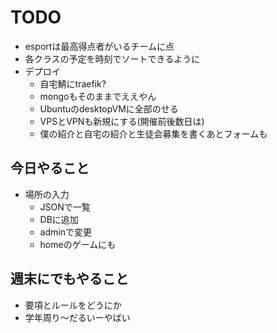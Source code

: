 # TODO

- esportは最高得点者がいるチームに点
- 各クラスの予定を時刻でソートできるように
- デプロイ
  - 自宅鯖にtraefik?
  - mongoもそのままでええやん
  - UbuntuのdesktopVMに全部のせる
  - VPSとVPNも新規にする(開催前後数日は)
  - 僕の紹介と自宅の紹介と生徒会募集を書くあとフォームも

## 今日やること

- 場所の入力
  - JSONで一覧
  - DBに追加
  - adminで変更
  - homeのゲームにも

## 週末にでもやること

- 要項とルールをどうにか
- 学年周り〜だるいーやばい
